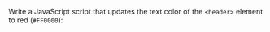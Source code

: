 Write a JavaScript script that updates the text color of the ```<header>``` element to red (```#FF0000```):
